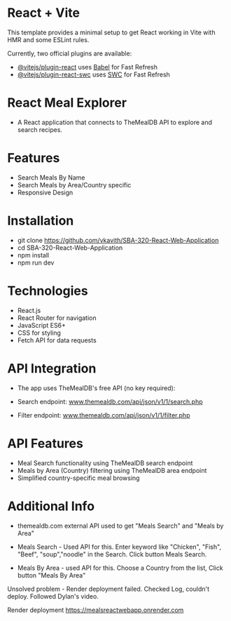 # React + Vite

This template provides a minimal setup to get React working in Vite with HMR and some ESLint rules.

Currently, two official plugins are available:

- [@vitejs/plugin-react](https://github.com/vitejs/vite-plugin-react/blob/main/packages/plugin-react/README.md) uses [Babel](https://babeljs.io/) for Fast Refresh
- [@vitejs/plugin-react-swc](https://github.com/vitejs/vite-plugin-react-swc) uses [SWC](https://swc.rs/) for Fast Refresh

# React Meal Explorer
  +  A React application that connects to TheMealDB API to explore and search recipes.

# Features
  + Search Meals By Name
  + Search Meals by Area/Country specific
  + Responsive Design

# Installation

+ git clone https://github.com/vkavith/SBA-320-React-Web-Application
+ cd SBA-320-React-Web-Application
+ npm install
+ npm run dev

# Technologies

+ React.js
+ React Router for navigation
+ JavaScript ES6+
+ CSS for styling
+ Fetch API for data requests
  
# API Integration
+ The app uses TheMealDB's free API (no key required):

+ Search endpoint: www.themealdb.com/api/json/v1/1/search.php
+ Filter endpoint: www.themealdb.com/api/json/v1/1/filter.php

# API Features

+ Meal Search functionality using TheMealDB search endpoint
+ Meals by Area (Country) filtering using TheMealDB area endpoint
+ Simplified country-specific meal browsing

# Additional Info

+ themealdb.com external API used to get "Meals Search" and "Meals by Area" 

+ Meals Search - Used API for this.  Enter keyword like "Chicken", "Fish", "Beef", "soup","noodle" in the Search. Click button Meals Search.

+ Meals By Area - used API for this. Choose a Country from the list, Click button "Meals By Area"


Unsolved problem - Render deployment failed. Checked Log, couldn't deploy. Followed Dylan's video.

Render deployment
https://mealsreactwebapp.onrender.com
